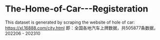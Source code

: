 # The-Home-of-Car---Registeration
This dataset is generated by scraping the website of hole of car: https://xl.16888.com/city.html
即：全国各地汽车上牌数据，共505877条数据，202206 - 202310
